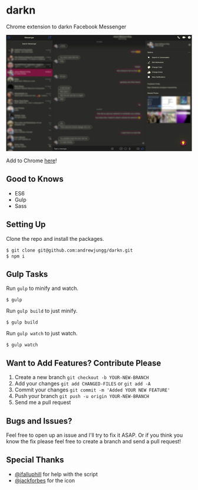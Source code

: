 # darkn
Chrome extension to darkn Facebook Messenger

![alt text](dist/img/darknscreenshot.png "darkn Preview Screenshot")

Add to Chrome [here](https://chrome.google.com/webstore/detail/darkn/nhcegffaejdcdbacaofjmgiegfglihjg)!

## Good to Knows
+ ES6
+ Gulp
+ Sass

## Setting Up
Clone the repo and install the packages.
```
$ git clone git@github.com:andrewjungg/darkn.git
$ npm i
```

## Gulp Tasks
Run ```gulp``` to minify and watch.
```
$ gulp
```

Run ```gulp build``` to just minify.
```
$ gulp build
```

Run ```gulp watch``` to just watch.
```
$ gulp watch
```

## Want to Add Features? Contribute Please
1. Create a new branch ```git checkout -b YOUR-NEW-BRANCH```
2. Add your changes ```git add CHANGED-FILES``` or ```git add -A```
3. Commit your changes ```git commit -m 'Added YOUR NEW FEATURE'```
4. Push your branch ```git push -u origin YOUR-NEW-BRANCH```
5. Send me a pull request

## Bugs and Issues?
Feel free to open up an issue and I'll try to fix it ASAP. Or if you think you know the fix please feel free to create a branch and send a pull request!

## Special Thanks
+ [@ifalluphill](https://github.com/iFallUpHill) for help with the script
+ [@jackforbes](https://github.com/JackForbes) for the icon

